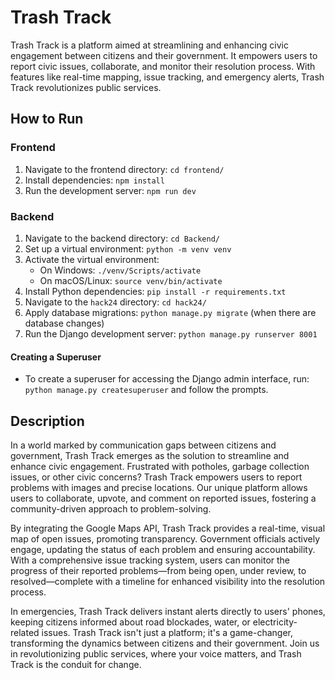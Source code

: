 # Trash Track

Trash Track is a platform aimed at streamlining and enhancing civic engagement between citizens and their government. It empowers users to report civic issues, collaborate, and monitor their resolution process. With features like real-time mapping, issue tracking, and emergency alerts, Trash Track revolutionizes public services.

## How to Run

### Frontend
1. Navigate to the frontend directory: `cd frontend/`
2. Install dependencies: `npm install`
3. Run the development server: `npm run dev`

### Backend
1. Navigate to the backend directory: `cd Backend/`
2. Set up a virtual environment: `python -m venv venv`
3. Activate the virtual environment:
   - On Windows: `./venv/Scripts/activate`
   - On macOS/Linux: `source venv/bin/activate`
4. Install Python dependencies: `pip install -r requirements.txt`
5. Navigate to the `hack24` directory: `cd hack24/`
6. Apply database migrations: `python manage.py migrate` (when there are database changes)
7. Run the Django development server: `python manage.py runserver 8001`

#### Creating a Superuser
- To create a superuser for accessing the Django admin interface, run: `python manage.py createsuperuser` and follow the prompts.

## Description

In a world marked by communication gaps between citizens and government, Trash Track emerges as the solution to streamline and enhance civic engagement. Frustrated with potholes, garbage collection issues, or other civic concerns? Trash Track empowers users to report problems with images and precise locations. Our unique platform allows users to collaborate, upvote, and comment on reported issues, fostering a community-driven approach to problem-solving.

By integrating the Google Maps API, Trash Track provides a real-time, visual map of open issues, promoting transparency. Government officials actively engage, updating the status of each problem and ensuring accountability. With a comprehensive issue tracking system, users can monitor the progress of their reported problems—from being open, under review, to resolved—complete with a timeline for enhanced visibility into the resolution process.

In emergencies, Trash Track delivers instant alerts directly to users' phones, keeping citizens informed about road blockades, water, or electricity-related issues. Trash Track isn't just a platform; it's a game-changer, transforming the dynamics between citizens and their government. Join us in revolutionizing public services, where your voice matters, and Trash Track is the conduit for change.

